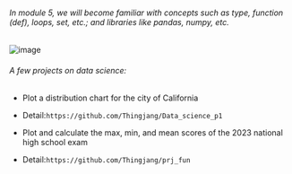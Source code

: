 ###### In module 5, we will become familiar with concepts such as type, function (def), loops, set, etc.; and libraries like pandas, numpy, etc.

![image](https://github.com/user-attachments/assets/a1accf83-1adc-4b91-b366-0feb32c86cd1)
###### A few projects on data science:
* Plot a distribution chart for the city of California 
- Detail:`https://github.com/Thingjang/Data_science_p1`
* Plot and calculate the max, min, and mean scores of the 2023 national high school exam 
- Detail:`https://github.com/Thingjang/prj_fun`

